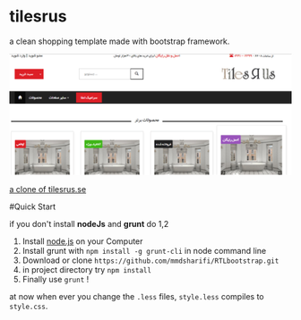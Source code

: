 # tilesrus
a clean shopping template made with bootstrap framework.

![Alt text](https://raw.githubusercontent.com/mmdsharifi/tilesrus/master/demo.png "Markdown Preview")
 
[a clone of tilesrus.se](http://www.tilesrus.se/)

#Quick Start

 if you don't install **nodeJs** and **grunt** do 1,2

1. Install [node.js](https://nodejs.org/) on your Computer
2. Install grunt with `npm install -g grunt-cli` in node command line
3. Download or clone `https://github.com/mmdsharifi/RTLbootstrap.git` 
4. in project directory try `npm install`
5. Finally use `grunt` !

at now when ever you change the `.less` files, `style.less` compiles to `style.css`.
